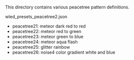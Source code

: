 This directory contains various peacetree pattern definitions.

wled_presets_peacetree2.json
* peacetree21: meteor dark red to red
* peacetree22: meteor red to green
* peacetree23: meteor green to blue
* peacetree24: meteor aqua flash
* peacetree25: glitter rainbow
* peacetree26: noise4 color gradient white and blue
